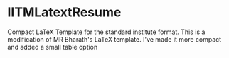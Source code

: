 IITMLatextResume
================

Compact LaTeX Template for the standard institute format. This is a modification of MR Bharath's LaTeX template. I've made it more compact and added a small table option
